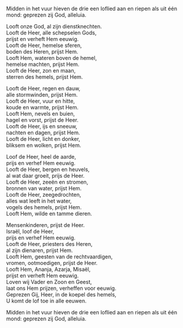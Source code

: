 Midden in het vuur hieven de drie een loflied aan en riepen als uit één
mond: geprezen zij God, alleluia.

Looft onze God, al zijn dienstknechten.\
Looft de Heer, alle schepselen Gods,\
prijst en verheft Hem eeuwig.\
Looft de Heer, hemelse sferen,\
boden des Heren, prijst Hem.\
Looft Hem, wateren boven de hemel,\
hemelse machten, prijst Hem.\
Looft de Heer, zon en maan,\
sterren des hemels, prijst Hem.

Looft de Heer, regen en dauw,\
alle stormwinden, prijst Hem.\
Looft de Heer, vuur en hitte,\
koude en warmte, prijst Hem.\
Looft Hem, nevels en buien,\
hagel en vorst, prijst de Heer.\
Looft de Heer, ijs en sneeuw,\
nachten en dagen, prijst Hem.\
Looft de Heer, licht en donker,\
bliksem en wolken, prijst Hem.

Loof de Heer, heel de aarde,\
prijs en verhef Hem eeuwig.\
Looft de Heer, bergen en heuvels,\
al wat daar groeit, prijs de Heer.\
Looft de Heer, zeeën en stromen,\
bronnen van water, prijst Hem.\
Looft de Heer, zeegedrochten,\
alles wat leeft in het water,\
vogels des hemels, prijst Hem.\
Looft Hem, wilde en tamme dieren.

Mensenkinderen, prijst de Heer.\
Israël, loof de Heer,\
prijs en verhef Hem eeuwig.\
Looft de Heer, priesters des Heren,\
al zijn dienaren, prijst Hem.\
Looft Hem, geesten van de rechtvaardigen,\
vromen, ootmoedigen, prijst de Heer.\
Looft Hem, Ananja, Azarja, Misaël,\
prijst en verheft Hem eeuwig.\
Loven wij Vader en Zoon en Geest,\
laat ons Hem prijzen, verheffen voor eeuwig.\
Geprezen Gij, Heer, in de koepel des hemels,\
U komt de lof toe in alle eeuwen.

Midden in het vuur hieven de drie een loflied aan en riepen als uit één
mond: geprezen zij God, alleluia.
